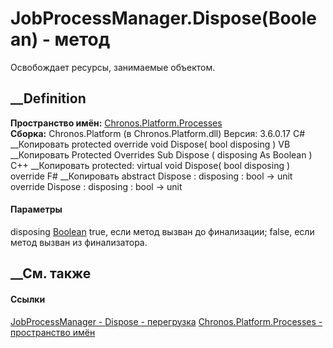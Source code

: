 # JobProcessManager.Dispose(Boolean) - метод
Освобождает ресурсы, занимаемые объектом.
##  __Definition
 **Пространство имён:**
[Chronos.Platform.Processes](N_Chronos_Platform_Processes.htm)  
 **Сборка:** Chronos.Platform (в Chronos.Platform.dll) Версия: 3.6.0.17
C# __Копировать
     protected override void Dispose(
    	bool disposing
    )
VB __Копировать
     Protected Overrides Sub Dispose ( 
    	disposing As Boolean
    )
C++ __Копировать
     protected:
    virtual void Dispose(
    	bool disposing
    ) override
F# __Копировать
     abstract Dispose : 
            disposing : bool -> unit 
    override Dispose : 
            disposing : bool -> unit 
#### Параметры
disposing [Boolean](https://learn.microsoft.com/dotnet/api/system.boolean)
    true, если метод вызван до финализации; false, если метод вызван из финализатора. 
## __См. также
#### Ссылки
[JobProcessManager - ](T_Chronos_Platform_Processes_JobProcessManager.htm)
[Dispose -
перегрузка](Overload_Chronos_Platform_Processes_JobProcessManager_Dispose.htm)
[Chronos.Platform.Processes - пространство
имён](N_Chronos_Platform_Processes.htm)
